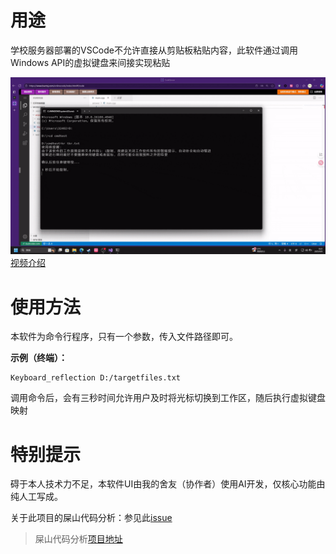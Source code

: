 # 用途
学校服务器部署的VSCode不允许直接从剪贴板粘贴内容，此软件通过调用Windows API的虚拟键盘来间接实现粘贴


![使用示例](intro.gif "使用示例")
[视频介绍](https://www.bilibili.com/video/BV1goYwzZEN3)

# 使用方法
本软件为命令行程序，只有一个参数，传入文件路径即可。

**示例（终端）：**
```
Keyboard_reflection D:/targetfiles.txt
```
调用命令后，会有三秒时间允许用户及时将光标切换到工作区，随后执行虚拟键盘映射

# 特别提示
碍于本人技术力不足，本软件UI由我的舍友（协作者）使用AI开发，仅核心功能由纯人工写成。

关于此项目的屎山代码分析：参见此[issue](https://github.com/Done-0/fuck-u-code/issues/95#event-19593400215)

>屎山代码分析[项目地址](https://github.com/Done-0/fuck-u-code)

